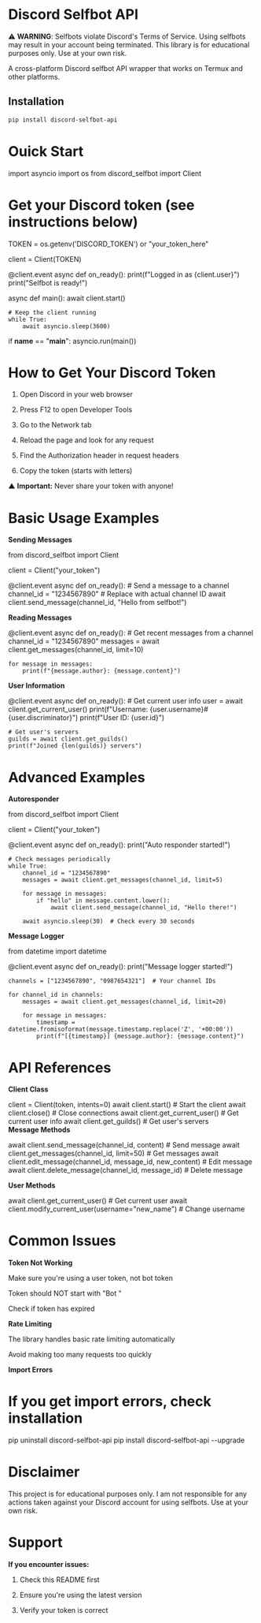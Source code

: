 # Discord Selfbot API

⚠️ **WARNING**: Selfbots violate Discord's Terms of Service. Using selfbots may result in your account being terminated. This library is for educational purposes only. Use at your own risk.

A cross-platform Discord selfbot API wrapper that works on Termux and other platforms.

## Installation

```bash
pip install discord-selfbot-api
```
# Ouick Start

import asyncio
import os
from discord_selfbot import Client

# Get your Discord token (see instructions below)
TOKEN = os.getenv('DISCORD_TOKEN') or "your_token_here"

client = Client(TOKEN)

@client.event
async def on_ready():
    print(f"Logged in as {client.user}")
    print("Selfbot is ready!")

async def main():
    await client.start()
    
    # Keep the client running
    while True:
        await asyncio.sleep(3600)

if __name__ == "__main__":
    asyncio.run(main())
    
# How to Get Your Discord Token

1. Open Discord in your web browser

2. Press F12 to open Developer Tools

3. Go to the Network tab

4. Reload the page and look for any request

5. Find the Authorization header in request headers

6. Copy the token (starts with letters)

▲ **Important:** Never share your token with anyone!

# Basic Usage Examples 

**Sending Messages**
  
  from discord_selfbot import Client

client = Client("your_token")

@client.event
async def on_ready():
    # Send a message to a channel
    channel_id = "1234567890"  # Replace with actual channel ID
    await client.send_message(channel_id, "Hello from selfbot!")

**Reading Messages**

@client.event
async def on_ready():
    # Get recent messages from a channel
    channel_id = "1234567890"
    messages = await client.get_messages(channel_id, limit=10)
    
    for message in messages:
        print(f"{message.author}: {message.content}")
        
**User Information**

@client.event
async def on_ready():
    # Get current user info
    user = await client.get_current_user()
    print(f"Username: {user.username}#{user.discriminator}")
    print(f"User ID: {user.id}")
    
    # Get user's servers
    guilds = await client.get_guilds()
    print(f"Joined {len(guilds)} servers")
 
# Advanced Examples 

**Autoresponder**

from discord_selfbot import Client

client = Client("your_token")

@client.event
async def on_ready():
    print("Auto responder started!")
    
    # Check messages periodically
    while True:
        channel_id = "1234567890"
        messages = await client.get_messages(channel_id, limit=5)
        
        for message in messages:
            if "hello" in message.content.lower():
                await client.send_message(channel_id, "Hello there!")
        
        await asyncio.sleep(30)  # Check every 30 seconds     
        
**Message Logger**

from datetime import datetime

@client.event
async def on_ready():
    print("Message logger started!")
    
    channels = ["1234567890", "0987654321"]  # Your channel IDs
    
    for channel_id in channels:
        messages = await client.get_messages(channel_id, limit=20)
        
        for message in messages:
            timestamp = datetime.fromisoformat(message.timestamp.replace('Z', '+00:00'))
            print(f"[{timestamp}] {message.author}: {message.content}")
            
# API References

**Client Class**

client = Client(token, intents=0)
await client.start()          # Start the client
await client.close()          # Close connections
await client.get_current_user()  # Get current user info
await client.get_guilds()     # Get user's servers     
**Message Methods**

await client.send_message(channel_id, content)      # Send message
await client.get_messages(channel_id, limit=50)     # Get messages
await client.edit_message(channel_id, message_id, new_content)  # Edit message
await client.delete_message(channel_id, message_id) # Delete message

**User Methods**

await client.get_current_user()     # Get current user
await client.modify_current_user(username="new_name")  # Change username   

# Common Issues

**Token Not Working**

Make sure you're using a user token, not bot token

Token should NOT start with "Bot "

Check if token has expired

**Rate Limiting**

The library handles basic rate limiting automatically

Avoid making too many requests too quickly
 
**Import Errors**

# If you get import errors, check installation
pip uninstall discord-selfbot-api
pip install discord-selfbot-api --upgrade

# Disclaimer

This project is for educational purposes only. I am not responsible for any actions taken against your Discord account for using selfbots. Use at your own risk.

# Support

**If you encounter issues:**

1. Check this README first

2. Ensure you're using the latest version

3. Verify your token is correct